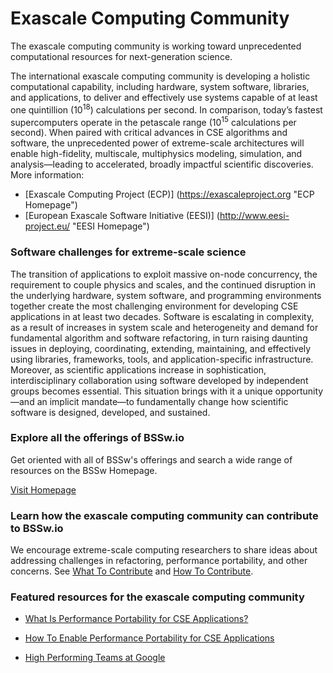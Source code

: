 # Exascale Computing Community

The exascale computing community is working toward unprecedented computational resources for next-generation science.

The international exascale computing community is developing a holistic computational capability, including hardware, system software, libraries, and applications, to deliver and effectively use systems capable of at least one quintillion (10<sup>18</sup>) calculations per second.   In comparison, today’s fastest supercomputers operate in the petascale range (10<sup>15</sup> calculations per second).  When paired with critical advances in CSE algorithms and software, the unprecedented power of extreme-scale architectures will enable high-fidelity, multiscale, multiphysics modeling, simulation, and analysis—leading to accelerated, broadly impactful scientific discoveries.   More information:
- [Exascale Computing Project (ECP)] (https://exascaleproject.org "ECP Homepage")
- [European Exascale Software Initiative (EESI)] (http://www.eesi-project.eu/ "EESI Homepage")

### Software challenges for extreme-scale science

The transition of applications to exploit massive on-node concurrency, the requirement to couple physics and scales, and the continued disruption in the underlying hardware, system software, and programming environments together create the most challenging environment for developing CSE applications in at least two decades.  Software is escalating in complexity, as a result of increases in system scale and heterogeneity and demand for fundamental algorithm and software refactoring, in turn raising daunting issues in deploying, coordinating, extending, maintaining, and effectively using libraries, frameworks, tools, and application-specific infrastructure.  Moreover, as scientific applications increase in sophistication, interdisciplinary collaboration using software developed by independent groups becomes essential.  This situation brings with it a unique opportunity—and an implicit mandate—to fundamentally change how scientific software is designed, developed, and sustained.  

### Explore all the offerings of BSSw.io

Get oriented with all of BSSw's offerings and search a wide range of resources on the BSSw Homepage.

[Visit Homepage](../Homepage.md)

### Learn how the exascale computing community can  contribute to BSSw.io

We encourage extreme-scale computing researchers to share ideas about addressing challenges in refactoring, performance portability, and other concerns. See [What To Contribute](../WhatToContribute.md) and [How To Contribute](../HowToContribute.md).

### Featured resources for the exascale computing community

* [What Is Performance Portability for CSE Applications?](../../CuratedContent/WhatIsPerfPortabilityForCseApps.md)

* [How To Enable Performance Portability for CSE Applications](../../CuratedContent/HowToEnablePerfPortabilityForCseApps.md)

* [High Performing Teams at Google](../../CuratedContent/GoogleHiPerfTeams.md)
